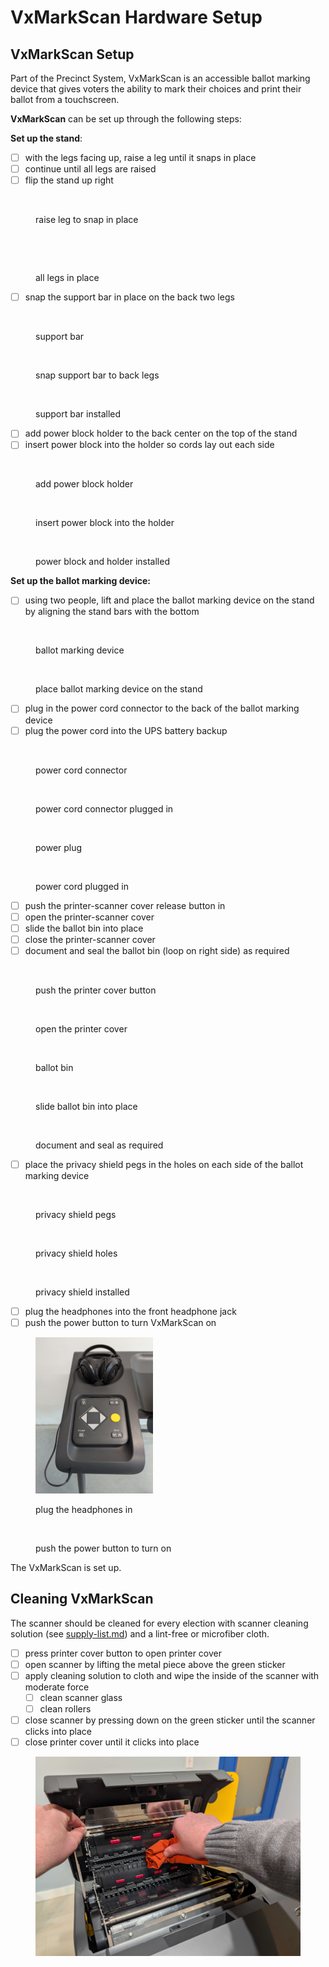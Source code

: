 # VxMarkScan Hardware Setup

## VxMarkScan Setup

Part of the Precinct System, VxMarkScan is an accessible ballot marking device that gives voters the ability to mark their choices and print their ballot from a touchscreen.

**VxMarkScan** can be set up through the following steps:

**Set up the stand**:

* [ ] with the legs facing up, raise a leg until it snaps in place
* [ ] continue until all legs are raised
* [ ] flip the stand up right

<div><figure><img src="../.gitbook/assets/VxMarkScan raising one leg.png" alt=""><figcaption><p>raise leg to snap in place</p></figcaption></figure> <figure><img src="../.gitbook/assets/VxMarkScan one leg raised.png" alt=""><figcaption></figcaption></figure> <figure><img src="../.gitbook/assets/VxMarkScan all legs raised.png" alt=""><figcaption><p>all legs in place</p></figcaption></figure></div>

* [ ] snap the support bar in place on the back two legs

<div><figure><img src="../.gitbook/assets/VxMarkScan support bar.png" alt=""><figcaption><p>support bar</p></figcaption></figure> <figure><img src="../.gitbook/assets/VxMarkScan put support bar in place.png" alt=""><figcaption><p>snap support bar to back legs</p></figcaption></figure> <figure><img src="../.gitbook/assets/VxMarkScan support bar installed.png" alt=""><figcaption><p>support bar installed</p></figcaption></figure></div>

* [ ] add power block holder to the back center on the top of the stand
* [ ] insert power block into the holder so cords lay out each side

<div><figure><img src="../.gitbook/assets/VxMarkScan add power cord holder.png" alt=""><figcaption><p>add power block holder</p></figcaption></figure> <figure><img src="../.gitbook/assets/VxMarkScan power block in holder.png" alt=""><figcaption><p>insert power block into the holder</p></figcaption></figure> <figure><img src="../.gitbook/assets/VxMarkScan stand power cord holder and power block istalled.png" alt=""><figcaption><p>power block and holder installed</p></figcaption></figure></div>

**Set up the ballot marking device:**

* [ ] using two people, lift and place the ballot marking device on the stand by aligning the stand bars with the bottom

<div><figure><img src="../.gitbook/assets/VxMarkScan main unit.png" alt=""><figcaption><p>ballot marking device</p></figcaption></figure> <figure><img src="../.gitbook/assets/VxMarkScan place unit on legs.png" alt=""><figcaption><p>place ballot marking device on the stand</p></figcaption></figure></div>

* [ ] plug in the power cord connector to the back of the ballot marking device
* [ ] plug the power cord into the UPS battery backup

<div><figure><img src="../.gitbook/assets/VxMarkScan unit plug.png" alt=""><figcaption><p>power cord connector</p></figcaption></figure> <figure><img src="../.gitbook/assets/VxMarkScan unit plug plugged in.png" alt=""><figcaption><p>power cord connector plugged in</p></figcaption></figure> <figure><img src="../.gitbook/assets/VxMarkScan power cord.png" alt=""><figcaption><p>power plug</p></figcaption></figure> <figure><img src="../.gitbook/assets/VxMarkScan power cord plugged into UPS.png" alt=""><figcaption><p>power cord plugged in</p></figcaption></figure></div>

* [ ] push the printer-scanner cover release button in
* [ ] open the printer-scanner cover
* [ ] slide the ballot bin into place
* [ ] close the printer-scanner cover
* [ ] document and seal the ballot bin (loop on right side) as required

<div><figure><img src="../.gitbook/assets/VxMarkScan open printer cover.png" alt=""><figcaption><p>push the printer cover button</p></figcaption></figure> <figure><img src="../.gitbook/assets/VxMarkScan printer cover open.png" alt=""><figcaption><p>open the printer cover</p></figcaption></figure> <figure><img src="../.gitbook/assets/VxMarkScan ballot bin.png" alt=""><figcaption><p>ballot bin</p></figcaption></figure> <figure><img src="../.gitbook/assets/VxMarkScan ballot bin attached.png" alt=""><figcaption><p>slide ballot bin into place</p></figcaption></figure> <figure><img src="../.gitbook/assets/VxMarkScan ballot bin seal.png" alt=""><figcaption><p>document and seal as required</p></figcaption></figure></div>

* [ ] place the privacy shield pegs in the holes on each side of the ballot marking device

<div><figure><img src="../.gitbook/assets/VxMarkScan privacy shield pegs highlighted.png" alt=""><figcaption><p>privacy shield pegs</p></figcaption></figure> <figure><img src="../.gitbook/assets/VxMarkScan privacy shield holes.png" alt=""><figcaption><p>privacy shield holes</p></figcaption></figure> <figure><img src="../.gitbook/assets/VxMarkScan privacy shield installed.png" alt=""><figcaption><p>privacy shield installed</p></figcaption></figure></div>

* [ ] plug the headphones into the front headphone jack
* [ ] push the power button to turn VxMarkScan on

<div><figure><img src="../.gitbook/assets/image (26).png" alt="" width="188"><figcaption><p>plug the headphones in</p></figcaption></figure> <figure><img src="../.gitbook/assets/VxMarkScan power button.png" alt="" width="375"><figcaption><p>push the power button to turn on</p></figcaption></figure></div>

The VxMarkScan is set up.

## Cleaning VxMarkScan

The scanner should be cleaned for every election with scanner cleaning solution (see [supply-list.md](../miscellaneous/supply-list.md "mention")) and a lint-free or microfiber cloth.&#x20;

* [ ] press printer cover button to open printer cover
* [ ] open scanner by lifting the metal piece above the green sticker
* [ ] apply cleaning solution to cloth and wipe the inside of the scanner with moderate force
  * [ ] clean scanner glass
  * [ ] clean rollers
* [ ] close scanner by pressing down on the green sticker until the scanner clicks into place
* [ ] close printer cover until it clicks into place

<figure><img src="../.gitbook/assets/PXL_20241125_224803109.jpg" alt="" width="563"><figcaption></figcaption></figure>

